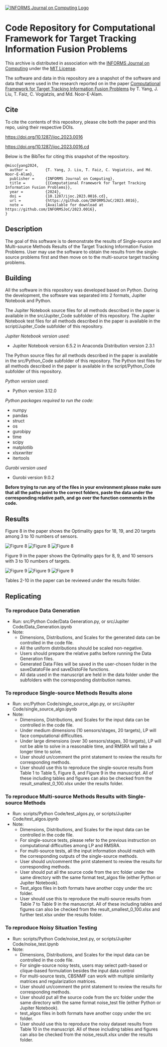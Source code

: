 [![INFORMS Journal on Computing Logo](https://INFORMSJoC.github.io/logos/INFORMS_Journal_on_Computing_Header.jpg)](https://pubsonline.informs.org/journal/ijoc)

# Code Repository for Computational Framework for Target Tracking Information Fusion Problems

This archive is distributed in association with the [INFORMS Journal on
Computing](https://pubsonline.informs.org/journal/ijoc) under the [MIT License](LICENSE.txt).

The software and data in this repository are a snapshot of the software and data
that were used in the research reported on in the paper 
[Computational Framework for Target Tracking Information Fusion Problems](https://doi.org/10.1287/ijoc.2023.0016) by T. Yang, J. Liu, T. Faiz, C. Vogiatzis, and Md. Noor-E-Alam. 

## Cite

To cite the contents of this repository, please cite both the paper and this repo, using their respective DOIs.

https://doi.org/10.1287/ijoc.2023.0016

https://doi.org/10.1287/ijoc.2023.0016.cd

Below is the BibTex for citing this snapshot of the repository.

```
@misc{yang2024,
  author =        {T. Yang, J. Liu, T. Faiz, C. Vogiatzis, and Md. Noor-E-Alam},
  publisher =     {INFORMS Journal on Computing},
  title =         {{Computational Framework for Target Tracking Information Fusion Problems}},
  year =          {2024},
  doi =           {10.1287/ijoc.2023.0016.cd},
  url =           {https://github.com/INFORMSJoC/2023.0016},
  note =          {Available for download at https://github.com/INFORMSJoC/2023.0016},
}  
```

## Description

The goal of this software is to demonstrate the results of Single-source and Multi-source Methods Results of the Target Tracking Information Fusion Problems. User may use the software to obtain the results from the single-source problems first and then move on to the multi-source target tracking problems.

## Building

All the software in this repository was developed based on Python. During the development, the software was separated into 2 formats, Jupiter Notebook and Python.

The Jupiter Notebook source files for all methods described in the paper is available in the src/Jupiter_Code subfolder of this repository. 
The Jupiter Notebook test files for all methods described in the paper is available in the script/Jupiter_Code subfolder of this repository. 

*Jupiter Notebook version used:*
- Jupiter Notebook version 6.5.2 in Anaconda Distribution version 2.3.1

The Python source files for all methods described in the paper is available in the src/Python_Code subfolder of this repository. 
The Python test files for all methods described in the paper is available in the script/Python_Code subfolder of this repository. 

*Python version used:*
- Python version 3.12.0

*Python packages required to run the code:*
- numpy
- pandas
- struct
- os
- gurobipy
- time
- scipy
- matplotlib
- xlsxwriter
- itertools

*Gurobi version used*
- Gurobi version 9.0.2

**Before trying to run any of the files in your environment please make sure that all the paths point to the correct folders, paste the data under the corresponding relative path, and go over the function comments in the code.**

## Results

Figure 8 in the paper shows the Optimality gaps for 18, 19, and 20 targets among 3 to 10 numbers of sensors.

![Figure 8](results/18_Target_Optimality_Gap.png)
![Figure 8](results/19_Target_Optimality_Gap.png)
![Figure 8](results/20_Target_Optimality_Gap.png)

Figure 9 in the paper shows the Optimality gaps for 8, 9, and 10 sensors with 3 to 10 numbers of targets.

![Figure 9](results/8_Dimension_Optimality_Gap.png)
![Figure 9](results/9_Dimension_Optimality_Gap.png)
![Figure 9](results/10_Dimension_Optimality_Gap.png)

Tables 2-10 in the paper can be reviewed under the results folder.

## Replicating

### To reproduce Data Generation

* Run: src/Python Code/Data Generation.py, or src/Jupiter Code/Data_Generation.ipynb
* Note:
  * Dimensions, Distributions, and Scales for the generated data can be controlled in the code file.
  * All the uniform distributions should be scaled non-negative.
  * Users should prepare the relative paths before running the Data Generation files. 
  * Generated Data Files will be saved in the user-chosen folder in the saveDatatoFile and saveDistoFile functions.
  * All data used in the manuscript are held in the data folder under the subfolders with the corresponding distribution names.

### To reproduce Single-source Methods Results alone

* Run: src/Python Code/single_source_algo.py, or src/Jupiter Code/single_source_algo.ipynb
* Note:
  * Dimensions, Distributions, and Scales for the input data can be controlled in the code file.
  * Under medium dimensions (10 sensors/stages, 20 targets), LP will face computational difficulties.
  * Under large dimensions (over 30 sensors/stages, 30 targets), LP will not be able to solve in a reasonable time, and RMSRA will take a longer time to solve. 
  * User should un/comment the print statement to review the results for corresponding methods.
  * User should use this to reproduce the single-source results from Table 1 to Table 5, Figure 8, and Figure 9 in the manuscript. All of these including tables and figures can also be checked from the result_smallest_0_100.xlsx under the results folder.

### To reproduce Multi-source Methods Results with Single-source Methods

* Run: scripts/Python Code/test_algos.py, or scripts/Jupiter Code/test_algos.ipynb
* Note:
  * Dimensions, Distributions, and Scales for the input data can be controlled in the code file.
  * For single-source tests, please refer to the previous instruction on computational difficulties among LP and RMSRA.
  * For multi-source tests, all the input information should match with the corresponding outputs of the single-source methods. 
  * User should un/comment the print statement to review the results for corresponding methods.
  * User should put all the source code from the src folder under the same directory with the same format test_algos file (either Python or Jupiter Notebook).
  * Test_algos files in both formats have another copy under the src folder.
  * User should use this to reproduce the multi-source results from Table 7 to Table 9 in the manuscript. All of these including tables and figures can also be checked from the result_smallest_0_100.xlsx and further test.xlsx under the results folder.
  
### To reproduce Noisy Situation Testing

* Run: scripts/Python Code/noise_test.py, or scripts/Jupiter Code/noise_test.ipynb
* Note:
  * Dimensions, Distributions, and Scales for the input data can be controlled in the code file.
  * For single-source noisy tests, users may select path-based or clique-based formulation besides the input data control
  * For multi-source tests, CBSNMF can work with multiple similarity matrices and regularization matrices.
  * User should un/comment the print statement to review the results for corresponding methods.
  * User should put all the source code from the src folder under the same directory with the same format noise_test file (either Python or Jupiter Notebook).
  * test_algos files in both formats have another copy under the src folder.
  * User should use this to reproduce the noisy dataset results from Table 10 in the manuscript. All of these including tables and figures can also be checked from the noise_result.xlsx under the results folder.
